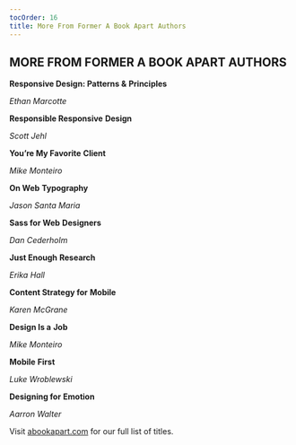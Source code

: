 ```yaml
---
tocOrder: 16
title: More From Former A Book Apart Authors
---
```

## MORE FROM FORMER A BOOK APART AUTHORS

**Responsive Design: Patterns &** **Principles**

*Ethan* *Marcotte*

**Responsible Responsive** **Design**

*Scott* *Jehl*

**You’re My Favorite** **Client**

*Mike* *Monteiro*

**On Web** **Typography**

*Jason Santa* *Maria*

**Sass for Web** **Designers**

*Dan* *Cederholm*

**Just Enough** **Research**

*Erika* *Hall*

**Content Strategy for** **Mobile**

*Karen* *McGrane*

**Design Is a** **Job**

*Mike* *Monteiro*

**Mobile** **First**

*Luke* *Wroblewski*

**Designing for** **Emotion**

*Aarron* *Walter*

Visit [abookapart.com](http://www.abookapart.com) for our full list of titles.

